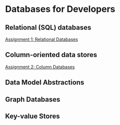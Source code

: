 
# Databases for Developers
## Relational (SQL) databases

[Assignment 1: Relational Databases](/Assignment1)

## Column-oriented data stores

[Assignment 2: Column Databases](/Assignment2)



## Data Model Abstractions

## Graph Databases

## Key-value Stores
